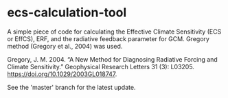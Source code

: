 # ecs-calculation-tool
A simple piece of code for calculating the Effective Climate Sensitivity (ECS or EffCS), ERF, and the radiative feedback parameter for GCM. 
Gregory method (Gregory et al., 2004) was used.

Gregory, J. M. 2004. “A New Method for Diagnosing Radiative Forcing and Climate Sensitivity.” Geophysical Research Letters 31 (3): L03205. https://doi.org/10.1029/2003GL018747.

See the 'master' branch for the latest update.
